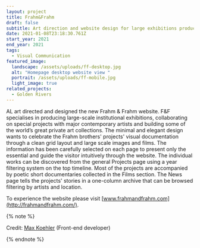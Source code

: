 ```yaml
---
layout: project
title: Frahm&Frahm
draft: false
subtitle: Art direction and website design for large exhibitions producers F&F
date: 2021-01-08T23:18:30.761Z
start_year: 2021
end_year: 2021
tags:
  - Visual Communication
featured_image:
  landscape: /assets/uploads/ff-desktop.jpg
  alt: "Homepage desktop website view "
  portrait: /assets/uploads/ff-mobile.jpg
  light_image: true
related_projects:
  - Golden Rivers
---
```

AL art directed and designed the new Frahm & Frahm website. F&F specialises in producing large-scale institutional exhibitions, collaborating on special projects with major contemporary artists and building some of the world’s great private art collections. The minimal and elegant design wants to celebrate the Frahm brothers' projects' visual documentation through a clean grid layout and large scale images and films. The information has been carefully selected on each page to present only the essential and guide the visitor intuitively through the website. The individual works can be discovered from the general Projects page using a year filtering system on the top timeline. Most of the projects are accompanied by poetic short documentaries collected in the Films section. The News page tells the projects' stories in a one-column archive that can be browsed filtering by artists and location.

To experience the website please visit [www.frahmandfrahm.com](http://frahmandfrahm.com/).

{% note %}

Credit: [Max Koehler](maxkoehler) (Front-end developer)

{% endnote %}